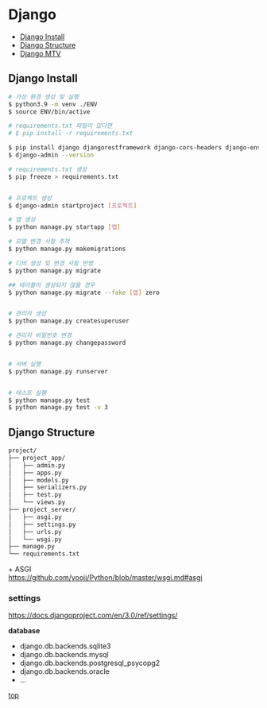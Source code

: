 # Django

- [Django Install](#djnago-install)
- [Django Structure](#djnago-structure)
- [Django MTV](./django-mtv.md)



## Django Install

```bash
# 가상 환경 생성 및 실행
$ python3.9 -m venv ./ENV
$ source ENV/bin/active

# requirements.txt 파일이 있다면
# $ pip install -r requirements.txt

$ pip install django djangorestframework django-cors-headers django-environ mysql-connector-python
$ django-admin --version

# requirements.txt 생성
$ pip freeze > requirements.txt


# 프로젝트 생성
$ django-admin startproject [프로젝트]

# 앱 생성
$ python manage.py startapp [앱]

# 모델 변경 사항 추적
$ python manage.py makemigrations

# 디비 생성 및 변경 사항 반영
$ python manage.py migrate

## 테이블이 생성되지 않을 경우
$ python manage.py migrate --fake [앱] zero


# 관리자 생성
$ python manage.py createsuperuser

# 관리자 비밀번호 변경
$ python manage.py changepassword


# 서버 실행
$ python manage.py runserver


# 테스트 실행
$ python manage.py test
$ python manage.py test -v 3
```


## Django Structure

```bash
project/
├── project_app/
│   ├── admin.py
│   ├── apps.py
│   ├── models.py
│   ├── serializers.py
│   ├── test.py
│   └── views.py
├── project_server/
│   ├── asgi.py        
│   ├── settings.py  
│   ├── urls.py        
│   └── wsgi.py        
├── manage.py          
└── requirements.txt   
```


\+ ASGI    
https://github.com/yoojj/Python/blob/master/wsgi.md#asgi



### settings  
https://docs.djangoproject.com/en/3.0/ref/settings/

**database**   
- django.db.backends.sqlite3
- django.db.backends.mysql
- django.db.backends.postgresql_psycopg2
- django.db.backends.oracle
- ...



[top](#)
